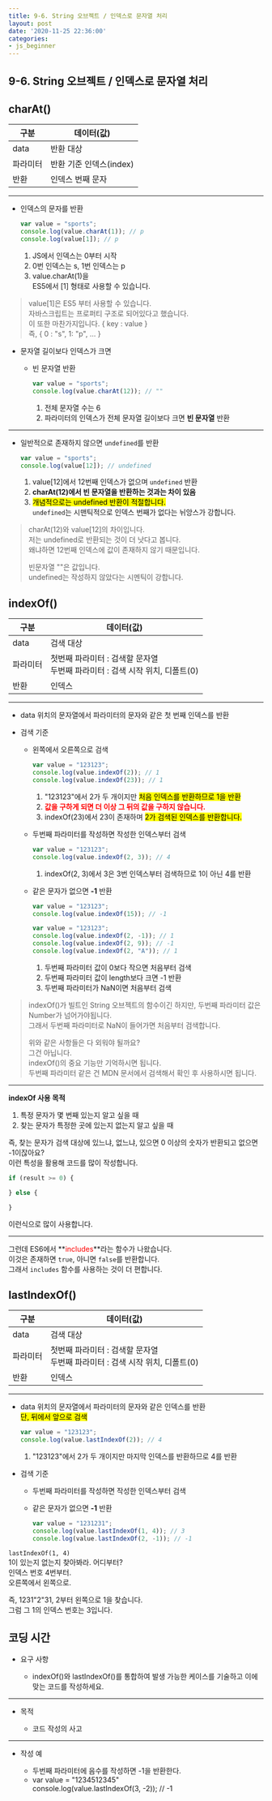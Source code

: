 ```yaml
---
title: 9-6. String 오브젝트 / 인덱스로 문자열 처리
layout: post
date: '2020-11-25 22:36:00'
categories:
- js_beginner
---
```


## 9-6. String 오브젝트 / 인덱스로 문자열 처리

## charAt()

|구분|데이터(값)|
|---|---------|
|data|반환 대상|
|파라미터|반환 기준 인덱스(index)|
|반환|인덱스 번째 문자|

---

* 인덱스의 문자를 반환

    ```javascript
    var value = "sports";
    console.log(value.charAt(1)); // p
    console.log(value[1]); // p
    ```
    
    1. JS에서 인덱스는 0부터 시작
    2. 0번 인덱스는 s, 1번 인덱스는 p
    3. value.charAt(1)을  
       ES5에서 [1] 형태로 사용할 수 있습니다.
   
>value[1]은 ES5 부터 사용할 수 있습니다.  
>자바스크립트는 프로퍼티 구조로 되어있다고 했습니다.  
>이 또한 마찬가지입니다. { key : value }  
>즉, { 0 : "s", 1: "p", ... }

* 문자열 길이보다 인덱스가 크면

    * 빈 문자열 반환
    
        ```javascript
        var value = "sports";
        console.log(value.charAt(12)); // ""
        ```
        
        1. 전체 문자열 수는 6
        2. 파라미터의 인덱스가 전체 문자열 길이보다 크면 **빈 문자열** 반환
    
---

* 일반적으로 존재하지 않으면 `undefined`를 반환

    ```javascript
    var value = "sports";
    console.log(value[12]); // undefined
    ```
    
    1. value[12]에서 12번째 인덱스가 없으며 `undefined` 반환
    2. **charAt(12)에서 빈 문자열을 반환하는 것과는 차이 있음**
    3. <mark>개념적으로는 undefined 반환이 적절합니다.</mark>  
       `undefined`는 시맨틱적으로 인덱스 번째가 없다는 뉘앙스가 강합니다.
       
>charAt(12)와 value[12]의 차이입니다.  
>저는 undefined로 반환되는 것이 더 낫다고 봅니다.  
>왜냐하면 12번째 인덱스에 값이 존재하지 않기 때문입니다.
>
>빈문자열 ""은 값입니다.  
>undefined는 작성하지 않았다는 시멘틱이 강합니다.

## indexOf()

|구분|데이터(값)|
|---|---------|
|data|검색 대상|
|파라미터|첫번째 파라미터 : 검색할 문자열 <br> 두번째 파라미터 : 검색 시작 위치, 디폴트(0)|
|반환|인덱스|

---

* data 위치의 문자열에서 파라미터의 문자와 같은 첫 번째 인덱스를 반환
* 검색 기준

    * 왼쪽에서 오른쪽으로 검색
    
        ```javascript
        var value = "123123";
        console.log(value.indexOf(2)); // 1
        console.log(value.indexOf(23)); // 1
        ```
        
        1. "123123"에서 2가 두 개이지만 <mark>처음 인덱스를 반환하므로 1을 반환</mark>
        2. **<span style="color:red">값을 구하게 되면 더 이상 그 뒤의 값을 구하지 않습니다.</span>**
        3. indexOf(23)에서 23이 존재하며 <mark>2가 검색된 인덱스를 반환합니다.</mark>
    
    * 두번째 파라미터를 작성하면 작성한 인덱스부터 검색
    
        ```javascript
        var value = "123123";
        console.log(value.indexOf(2, 3)); // 4
        ```
        
        1. indexOf(2, 3)에서 3은 3번 인덱스부터 검색하므로 1이 아닌 4를 반환
    
    * 같은 문자가 없으면 **-1** 반환
    
        ```javascript
        var value = "123123";
        console.log(value.indexOf(15)); // -1
        ```
      
        ```javascript
        var value = "123123";
        console.log(value.indexOf(2, -1)); // 1
        console.log(value.indexOf(2, 9)); // -1
        console.log(value.indexOf(2, "A")); // 1
        ```
        
        1. 두번째 파라미터 값이 0보다 작으면 처음부터 검색
        2. 두번째 파라미터 값이 length보다 크면 -1 반환
        3. 두번째 파라미터가 NaN이면 처음부터 검색

>indexOf()가 빌트인 String 오브젝트의 함수이긴 하지만, 두번째 파라미터 값은 Number가 넘어가야됩니다.  
>그래서 두번째 파라미터로 NaN이 들어가면 처음부터 검색합니다.
>
>위와 같은 사항들은 다 외워야 될까요?  
>그건 아닙니다.  
>indexOf()의 중요 기능만 기억하시면 됩니다.  
>두번째 파라미터 같은 건 MDN 문서에서 검색해서 확인 후 사용하시면 됩니다.

---

**indexOf 사용 목적**  
1. 특정 문자가 몇 번째 있는지 알고 싶을 때
2. 찾는 문자가 특정한 곳에 있는지 없는지 알고 싶을 때

즉, 찾는 문자가 검색 대상에 있느냐, 없느냐, 있으면 0 이상의 숫자가 반환되고 없으면 -1이잖아요?  
이런 특성을 활용해 코드를 많이 작성합니다.  

```javascript
if (result >= 0) {

} else {

}
```

이런식으로 많이 사용합니다.

---

그런데 ES6에서 **<span style="color:red">includes</span>**라는 함수가 나왔습니다.  
이것은 존재하면 `true`, 아니면 `false`를 반환합니다.  
그래서 `includes` 함수를 사용하는 것이 더 편합니다.

## lastIndexOf()

|구분|데이터(값)|
|---|---------|
|data|검색 대상|
|파라미터|첫번째 파라미터 : 검색할 문자열 <br> 두번째 파라미터 : 검색 시작 위치, 디폴트(0)|
|반환|인덱스|

---

* data 위치의 문자열에서 파라미터의 문자와 같은 인덱스를 반환  
  <mark>단, 뒤에서 앞으로 검색</mark>

    ```javascript
    var value = "123123";
    console.log(value.lastIndexOf(2)); // 4
    ```
    
    1. "123123"에서 2가 두 개이지만 마지막 인덱스를 반환하므로 4를 반환

* 검색 기준  

    * 두번째 파라미터를 작성하면 작성한 인덱스부터 검색
    * 같은 문자가 없으면 **-1** 반환
    
        ```javascript
        var value = "1231231";
        console.log(value.lastIndexOf(1, 4)); // 3
        console.log(value.lastIndexOf(2, -1)); // -1
        ```

`lastIndexOf(1, 4)`  
1이 있는지 없는지 찾아봐라. 어디부터?  
인덱스 번호 4번부터.  
오른쪽에서 왼쪽으로.

즉, 1231"2"31, 2부터 왼쪽으로 1을 찾습니다.  
그럼 그 1의 인덱스 번호는 3입니다.

## 코딩 시간

* 요구 사항

    * indexOf()와 lastIndexOf()를 통합하여 발생 가능한 케이스를 기술하고 이에 맞는 코드를 작성하세요.
    
---

* 목적

    * 코드 작성의 사고
    
---

* 작성 예

    * 두번째 파라미터에 음수를 작성하면 -1을 반환한다.
    * var value = "1234512345"  
      console.log(value.lastIndexOf(3, -2)); // -1